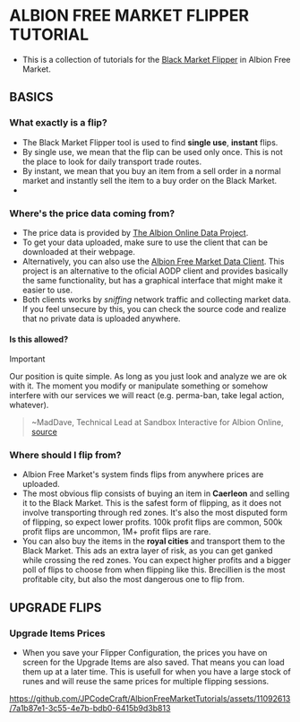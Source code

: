 # ALBION FREE MARKET FLIPPER TUTORIAL

- This is a collection of tutorials for the [Black Market Flipper](https://albionfreemarket.com/flipper) in Albion Free Market.
  
## BASICS

### What exactly is a flip?

- The Black Market Flipper tool is used to find **single use**, **instant** flips.
- By single use, we mean that the flip can be used only once. This is not the place to look for daily transport trade routes.
- By instant, we mean that you buy an item from a sell order in a normal market and instantly sell the item to a buy order on the Black Market.
- 
### Where's the price data coming from?

- The price data is provided by [The Albion Online Data Project](https://www.albion-online-data.com/).
- To get your data uploaded, make sure to use the client that can be downloaded at their webpage.
- Alternatively, you can also use the [Albion Free Market Data Client](https://github.com/JPCodeCraft/AlbionDataAvalonia/releases). This project is an alternative to the oficial AODP client and provides basically the same functionality, but has a graphical interface that might make it easier to use.
- Both clients works by *sniffing* network traffic and collecting market data. If you feel unsecure by this, you can check the source code and realize that no private data is uploaded anywhere.

#### Is this allowed?
  
> [!IMPORTANT]  
> Our position is quite simple. As long as you just look and analyze we are ok with it. The moment you modify or manipulate something or somehow interfere with our services we will react (e.g. perma-ban, take legal action, whatever).

> ~MadDave, Technical Lead at Sandbox Interactive for Albion Online, [source](https://forum.albiononline.com/index.php/Thread/51604-Is-it-allowed-to-scan-your-internet-trafic-and-pick-up-logs/?postID=512670#post512670)

### Where should I flip from?

- Albion Free Market's system finds flips from anywhere prices are uploaded.
- The most obvious flip consists of buying an item in **Caerleon** and selling it to the Black Market. This is the safest form of flipping, as it does not involve transporting through red zones. It's also the most disputed form of flipping, so expect lower profits. 100k profit flips are common, 500k profit flips are uncommon, 1M+ profit flips are rare.
- You can also buy the items in the **royal cities** and transport them to the Black Market. This ads an extra layer of risk, as you can get ganked while crossing the red zones. You can expect higher profits and a bigger poll of flips to choose from when flipping like this. Brecillien is the most profitable city, but also the most dangerous one to flip from.

## UPGRADE FLIPS

### Upgrade Items Prices

- When you save your Flipper Configuration, the prices you have on screen for the Upgrade Items are also saved. That means you can load them up at a later time. This is usefull for when you have a large stock of runes and will reuse the same prices for multiple flipping sessions.
  
https://github.com/JPCodeCraft/AlbionFreeMarketTutorials/assets/11092613/7a1b87e1-3c55-4e7b-bdb0-6415b9d3b813


